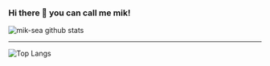 ### Hi there 👋 you can call me mik!

![mik-sea github stats](https://github-readme-stats.vercel.app/api?username=mik-sea&show_icons=true&theme=dark&show_owner=true)
___

![Top Langs](https://github-readme-stats.vercel.app/api/top-langs/?username=mik-sea&theme=dark&hide=css,html)

